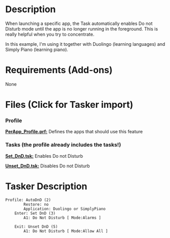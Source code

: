 # Description

When launching a specific app, the Task automatically enables Do not Disturb mode until the app is no longer running in the foreground. 
This is really helpful when you try to concentrate. 

In this example, I'm using it together with Duolingo (learning languages) and Simply Piano (learning piano). 


# Requirements (Add-ons)
None

# Files (Click for Tasker import)

### Profile
**[PerApp_Profile.prf:](https://taskernet.com/shares/?user=AS35m8nv%2F9kVVjaWNhsxWPMIrYDvleGnAAXvNLF0YGZMaXdHHvDCymFLorNzaH%2BXlk0dBJup&id=Profile%3APerApp_Profile)** Defines the apps that should use this feature

### Tasks (the profile already includes the tasks!)

**[Set_DnD.tsk:](https://taskernet.com/shares/?user=AS35m8nv%2F9kVVjaWNhsxWPMIrYDvleGnAAXvNLF0YGZMaXdHHvDCymFLorNzaH%2BXlk0dBJup&id=Task%3ASet+DnD)** Enables Do not Disturb

**[Unset_DnD.tsk:](https://taskernet.com/shares/?user=AS35m8nv%2F9kVVjaWNhsxWPMIrYDvleGnAAXvNLF0YGZMaXdHHvDCymFLorNzaH%2BXlk0dBJup&id=Task%3AUnset+DnD)** Disables Do not Disturb


# Tasker Description
```
Profile: AutoDnD (2)
    	Restore: no
    	Application: Duolingo or SimplyPiano
    Enter: Set DnD (3)
    	A1: Do Not Disturb [ Mode:Alarms ] 
    
    Exit: Unset DnD (5)
    	A1: Do Not Disturb [ Mode:Allow All ]
```
